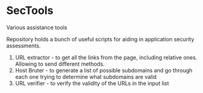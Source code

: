 # SecTools
Various assistance tools

Repository holds a bunch of useful scripts for aiding in application security assessments.

1. URL extractor - to get all the links from the page, including relative ones. Allowing to send different methods.
2. Host Bruter - to generate a list of possible subdomains and go through each one trying to determine what subdomains are valid
3. URL verifier - to verify the validity of the URLs in the input list
